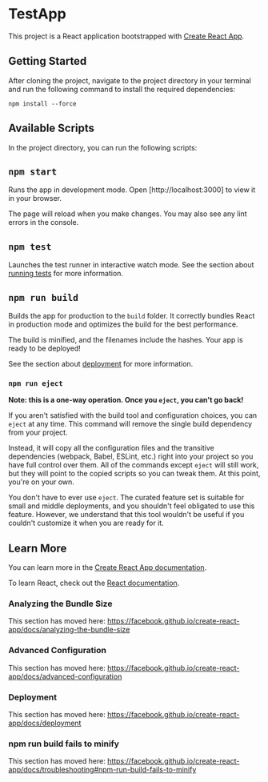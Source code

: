 # TestApp

This project is a React application bootstrapped with [Create React App](https://github.com/facebook/create-react-app).

## Getting Started

After cloning the project, navigate to the project directory in your terminal and run the following command to install the required dependencies:


`npm install --force`

## Available Scripts
In the project directory, you can run the following scripts:

## `npm start`
Runs the app in development mode.
Open [http://localhost:3000] to view it in your browser.

The page will reload when you make changes.
You may also see any lint errors in the console.

## `npm test`
Launches the test runner in interactive watch mode.
See the section about [running tests](https://facebook.github.io/create-react-app/docs/running-tests) for more information.

## `npm run build`
Builds the app for production to the `build` folder.
It correctly bundles React in production mode and optimizes the build for the best performance.

The build is minified, and the filenames include the hashes.
Your app is ready to be deployed!

See the section about [deployment](https://facebook.github.io/create-react-app/docs/deployment) for more information.

### `npm run eject`

**Note: this is a one-way operation. Once you `eject`, you can't go back!**

If you aren't satisfied with the build tool and configuration choices, you can `eject` at any time. This command will remove the single build dependency from your project.

Instead, it will copy all the configuration files and the transitive dependencies (webpack, Babel, ESLint, etc.) right into your project so you have full control over them. All of the commands except `eject` will still work, but they will point to the copied scripts so you can tweak them. At this point, you're on your own.

You don't have to ever use `eject`. The curated feature set is suitable for small and middle deployments, and you shouldn't feel obligated to use this feature. However, we understand that this tool wouldn't be useful if you couldn't customize it when you are ready for it.

## Learn More

You can learn more in the [Create React App documentation](https://facebook.github.io/create-react-app/docs/getting-started).

To learn React, check out the [React documentation](https://reactjs.org/).


### Analyzing the Bundle Size
This section has moved here: https://facebook.github.io/create-react-app/docs/analyzing-the-bundle-size


### Advanced Configuration
This section has moved here: https://facebook.github.io/create-react-app/docs/advanced-configuration

### Deployment
This section has moved here: https://facebook.github.io/create-react-app/docs/deployment

### npm run build fails to minify
This section has moved here: https://facebook.github.io/create-react-app/docs/troubleshooting#npm-run-build-fails-to-minify